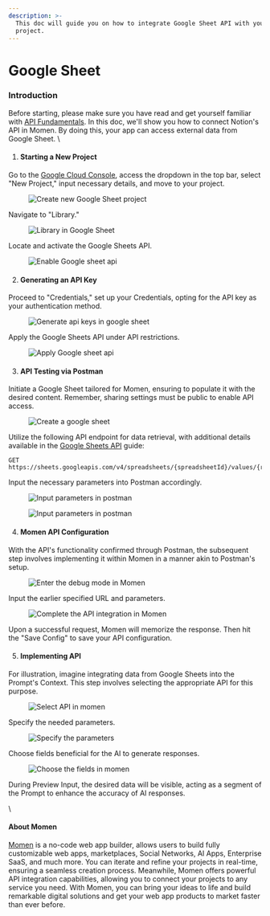 ```yaml
---
description: >-
  This doc will guide you on how to integrate Google Sheet API with your Momen
  project.
---
```


# Google Sheet

### Introduction

Before starting, please make sure you have read and get yourself familiar with [API Fundamentals](https://docs.momen.app/data/api/api-fundamentals). In this doc, we'll show you how to connect Notion's API in Momen. By doing this, your app can access external data from Google Sheet. \


1. #### Starting a New Project

Go to the [Google Cloud Console](http://console.cloud.google.com/), access the dropdown in the top bar, select "New Project," input necessary details, and move to your project.

<figure><img src="../../../.gitbook/assets/1 (33).png" alt="Create new Google Sheet project"><figcaption></figcaption></figure>

Navigate to "Library."

<figure><img src="../../../.gitbook/assets/2 (28).png" alt="Library in Google Sheet"><figcaption></figcaption></figure>

Locate and activate the Google Sheets API.

<figure><img src="../../../.gitbook/assets/3 (21).png" alt="Enable Google sheet api"><figcaption></figcaption></figure>

2. #### Generating an API Key

Proceed to "Credentials," set up your Credentials, opting for the API key as your authentication method.

<figure><img src="../../../.gitbook/assets/4 (18).png" alt="Generate api keys in google sheet"><figcaption></figcaption></figure>

Apply the Google Sheets API under API restrictions.

<figure><img src="../../../.gitbook/assets/5 (14).png" alt="Apply Google sheet api"><figcaption></figcaption></figure>

3. #### API Testing via Postman

Initiate a Google Sheet tailored for Momen, ensuring to populate it with the desired content. Remember, sharing settings must be public to enable API access.

<figure><img src="../../../.gitbook/assets/6 (13).png" alt="Create a google sheet"><figcaption></figcaption></figure>

Utilize the following API endpoint for data retrieval, with additional details available in the [Google Sheets API](https://developers.google.com/sheets/api/reference/rest/v4/spreadsheets.values/get) guide:

```Plain
GET https://sheets.googleapis.com/v4/spreadsheets/{spreadsheetId}/values/{range}
```

Input the necessary parameters into Postman accordingly.

<figure><img src="../../../.gitbook/assets/7 (9).png" alt="Input parameters in postman"><figcaption></figcaption></figure>

<figure><img src="../../../.gitbook/assets/8 (7).png" alt="Input parameters in postman"><figcaption></figcaption></figure>

4. #### Momen API Configuration

With the API's functionality confirmed through Postman, the subsequent step involves implementing it within Momen in a manner akin to Postman's setup.

<figure><img src="../../../.gitbook/assets/9 (6).png" alt="Enter the debug mode in Momen"><figcaption></figcaption></figure>

Input the earlier specified URL and parameters.

<figure><img src="../../../.gitbook/assets/10 (5).png" alt="Complete the API integration in Momen"><figcaption></figcaption></figure>

Upon a successful request, Momen will memorize the response. Then hit the "Save Config" to save your API configuration.

5. #### Implementing API

For illustration, imagine integrating data from Google Sheets into the Prompt's Context. This step involves selecting the appropriate API for this purpose.

<figure><img src="../../../.gitbook/assets/11 (4).png" alt="Select API in momen"><figcaption></figcaption></figure>

Specify the needed parameters.

<figure><img src="../../../.gitbook/assets/12 (4).png" alt="Specify the parameters"><figcaption></figcaption></figure>

Choose fields beneficial for the AI to generate responses.

<figure><img src="../../../.gitbook/assets/13 (3).png" alt="Choose the fields in momen"><figcaption></figcaption></figure>

During Preview Input, the desired data will be visible, acting as a segment of the Prompt to enhance the accuracy of AI responses.

\


#### **About Momen**

[Momen](https://momen.app/?channel=blog-about) is a no-code web app builder, allows users to build fully customizable web apps, marketplaces, Social Networks, AI Apps, Enterprise SaaS, and much more. You can iterate and refine your projects in real-time, ensuring a seamless creation process. Meanwhile, Momen offers powerful API integration capabilities, allowing you to connect your projects to any service you need. With Momen, you can bring your ideas to life and build remarkable digital solutions and get your web app products to market faster than ever before.
